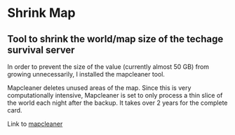 # Shrink Map

## Tool to shrink the world/map size of the techage survival server

In order to prevent the size of the value (currently almost 50 GB) from growing unnecessarily, I installed the mapcleaner tool.

Mapcleaner deletes unused areas of the map. Since this is very computationally intensive, Mapcleaner is set to only process a thin slice of the world each night after the backup. It takes over 2 years for the complete card.

Link to [mapcleaner](https://github.com/minetest-go/mapcleaner)
